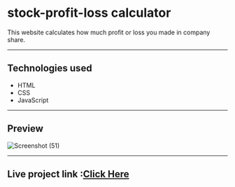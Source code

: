# stock-profit-loss calculator
This website calculates how much profit or loss you made in company share.

---
## Technologies used 
- HTML
- CSS
- JavaScript

---
## Preview

![Screenshot (51)](https://user-images.githubusercontent.com/78811462/135027185-dcff6720-599f-4807-82a7-70bcd4e9fd6f.png)

---
## Live project link :[Click Here](https://stock-profit-loss-calculator-aamrapaliwandhre.netlify.app/)
